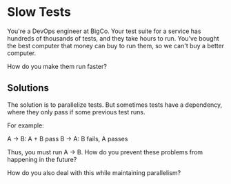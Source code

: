 # Slow Tests

You're a DevOps engineer at BigCo. Your test suite for a service has hundreds of thousands of tests, and they take hours to run. You've bought the best computer that money can buy to run them, so we can't buy a better computer.

How do you make them run faster?


## Solutions

The solution is to parallelize tests. But sometimes tests have a dependency, where they only pass if some previous test runs.

For example:

A -> B: A + B pass
B -> A: B fails, A passes

Thus, you must run A -> B. How do you prevent these problems from happening in the future?

How do you also deal with this while maintaining parallelism?
